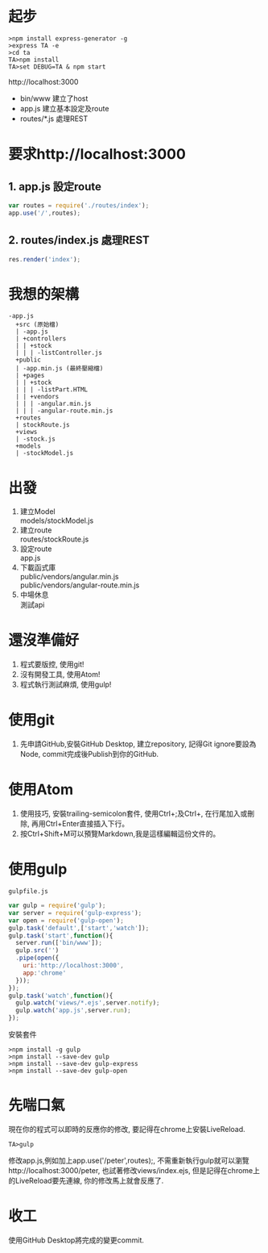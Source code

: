# 起步
```shell
>npm install express-generator -g
>express TA -e
>cd ta
TA>npm install
TA>set DEBUG=TA & npm start
```
http://localhost:3000
* bin/www 建立了host
* app.js 建立基本設定及route
* routes/*.js 處理REST

# 要求http://localhost:3000
## 1. app.js 設定route
```javascript
var routes = require('./routes/index');
app.use('/',routes);
```
## 2. routes/index.js 處理REST
```javascript
res.render('index');
```
# 我想的架構
```
-app.js
  +src (原始檔)
  | -app.js
  | +controllers
  | | +stock
  | | | -listController.js
  +public
  | -app.min.js (最終壓縮檔)
  | +pages
  | | +stock
  | | | -listPart.HTML
  | | +vendors
  | | | -angular.min.js
  | | | -angular-route.min.js
  +routes
  | stockRoute.js
  +views
  | -stock.js
  +models
  | -stockModel.js
```
# 出發
1. 建立Model  
models/stockModel.js
2. 建立route  
routes/stockRoute.js
3. 設定route  
app.js
4. 下載函式庫  
public/vendors/angular.min.js  
public/vendors/angular-route.min.js
5. 中場休息  
測試api

# 還沒準備好
1. 程式要版控, 使用git!
2. 沒有開發工具, 使用Atom!
3. 程式執行測試麻煩, 使用gulp!

# 使用git
1. 先申請GitHub,安裝GitHub Desktop, 建立repository, 記得Git ignore要設為Node, commit完成後Publish到你的GitHub.


# 使用Atom

1. 使用技巧, 安裝trailing-semicolon套件, 使用Ctrl+;及Ctrl+, 在行尾加入或刪除, 再用Ctrl+Enter直接插入下行。
2. 按Ctrl+Shift+M可以預覽Markdown,我是這樣編輯這份文件的。

# 使用gulp

`gulpfile.js`
```javascript
var gulp = require('gulp');
var server = require('gulp-express');
var open = require('gulp-open');
gulp.task('default',['start','watch']);
gulp.task('start',function(){
  server.run(['bin/www']);
  gulp.src('')
  .pipe(open({
    uri:'http://localhost:3000',
    app:'chrome'
  }));
});
gulp.task('watch',function(){
  gulp.watch('views/*.ejs',server.notify);
  gulp.watch('app.js',server.run);
});
```
安裝套件
```shell
>npm install -g gulp
>npm install --save-dev gulp
>npm install --save-dev gulp-express
>npm install --save-dev gulp-open
```
# 先喘口氣
現在你的程式可以即時的反應你的修改, 要記得在chrome上安裝LiveReload.

    TA>gulp

修改app.js,例如加上app.use('/peter',routes);, 不需重新執行gulp就可以瀏覽http://localhost:3000/peter, 也試著修改views/index.ejs, 但是記得在chrome上的LiveReload要先連線, 你的修改馬上就會反應了.
# 收工
使用GitHub Desktop將完成的變更commit.
